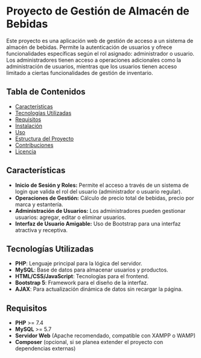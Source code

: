 # Proyecto de Gestión de Almacén de Bebidas

Este proyecto es una aplicación web de gestión de acceso a un sistema de almacén de bebidas. Permite la autenticación de usuarios y ofrece funcionalidades específicas según el rol asignado: administrador o usuario. Los administradores tienen acceso a operaciones adicionales como la administración de usuarios, mientras que los usuarios tienen acceso limitado a ciertas funcionalidades de gestión de inventario.

## Tabla de Contenidos
- [Características](#características)
- [Tecnologías Utilizadas](#tecnologías-utilizadas)
- [Requisitos](#requisitos)
- [Instalación](#instalación)
- [Uso](#uso)
- [Estructura del Proyecto](#estructura-del-proyecto)
- [Contribuciones](#contribuciones)
- [Licencia](#licencia)

## Características

- **Inicio de Sesión y Roles:** Permite el acceso a través de un sistema de login que valida el rol del usuario (administrador o usuario regular).
- **Operaciones de Gestión:** Cálculo de precio total de bebidas, precio por marca y estantería.
- **Administración de Usuarios:** Los administradores pueden gestionar usuarios: agregar, editar o eliminar usuarios.
- **Interfaz de Usuario Amigable:** Uso de Bootstrap para una interfaz atractiva y receptiva.
  
## Tecnologías Utilizadas

- **PHP**: Lenguaje principal para la lógica del servidor.
- **MySQL**: Base de datos para almacenar usuarios y productos.
- **HTML/CSS/JavaScript**: Tecnologías para el frontend.
- **Bootstrap 5**: Framework para el diseño de la interfaz.
- **AJAX**: Para actualización dinámica de datos sin recargar la página.

## Requisitos

- **PHP** >= 7.4
- **MySQL** >= 5.7
- **Servidor Web** (Apache recomendado, compatible con XAMPP o WAMP)
- **Composer** (opcional, si se planea extender el proyecto con dependencias externas)

